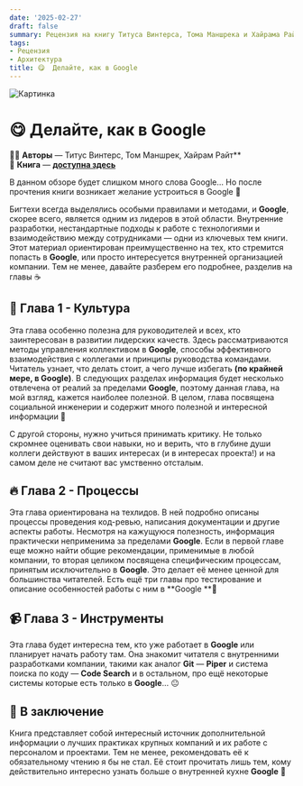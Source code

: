 ```yaml
---
date: '2025-02-27'
draft: false
summary: Рецензия на книгу Титуса Винтерса, Тома Маншрека и Хайрама Райта — Делай, как в Google
tags:
- Рецензия
- Архитектура
title: 😋  Делайте, как в Google
---
```


![Картинка](http://localhost:1313/images/posts/image_106.jpg)

# 😋 **Делайте, как в Google**

🧍‍♂️ **Авторы** — Титус Винтерс, Том Маншрек, Хайрам Райт**\
📕 **Книга** — [**доступна здесь**](https://t.me/c/2238954094/17)

В данном обзоре будет слишком много слова Google... Но после прочтения книги возникает желание устроиться в Google 🥪

Бигтехи всегда выделялись особыми правилами и методами, и **Google**, скорее всего, является одним из лидеров в этой области. Внутренние разработки, нестандартные подходы к работе с технологиями и взаимодействию между сотрудниками — одни из ключевых тем книги. Этот материал ориентирован преимущественно на тех, кто стремится попасть в **Google**, или просто интересуется внутренней организацией компании. Тем не менее, давайте разберем его подробнее, разделив на главы ☕️

## 🤝 **Глава 1 - Культура**
Эта глава особенно полезна для руководителей и всех, кто заинтересован в развитии лидерских качеств. Здесь рассматриваются методы управления коллективом в **Google**, способы эффективного взаимодействия с коллегами и принципы руководства командами. Читатель узнает, что делать стоит, а чего лучше избегать __(по крайней мере, в **Google**)__. В следующих разделах информация будет несколько отвлечена от реалий за пределами **Google**, поэтому данная глава, на мой взгляд, кажется наиболее полезной. В целом, глава посвящена социальной инженерии и содержит много полезной и интересной информации 🔫

С другой стороны, нужно учиться принимать критику. Не только скромнее оценивать свои навыки, но и верить, что в глубине души коллеги действуют в ваших интересах (и в интересах проекта!) и на самом деле не считают вас умственно отсталым.

## 🔥 **Глава 2 - Процессы**
Эта глава ориентирована на техлидов. В ней подробно описаны процессы проведения код-ревью, написания документации и другие аспекты работы. Несмотря на кажущуюся полезность, информация практически неприменима за пределами **Google**. Если в первой главе еще можно найти общие рекомендации, применимые в любой компании, то вторая целиком посвящена специфическим процессам, принятым исключительно в **Google**. Это делает её менее ценной для большинства читателей. Есть ещё три главы про тестирование и описание особенностей работы с ним в **Google ****💊**

## 📹 **Глава 3 - Инструменты**
Эта глава будет интересна тем, кто уже работает в **Google** или планирует начать работу там. Она знакомит читателя с внутренними разработками компании, такими как аналог **Git** — **Piper** и система поиска по коду — **Code Search** и в остальном, про ещё некоторые системы которые есть только в **Google**... 😐


## 🥱 **В заключение**
Книга представляет собой интересный источник дополнительной информации о лучших практиках крупных компаний и их работе с персоналом и проектами. Тем не менее, рекомендовать её к обязательному чтению я бы не стал. Её стоит прочитать лишь тем, кому действительно интересно узнать больше о внутренней кухне **Google** 🥪
